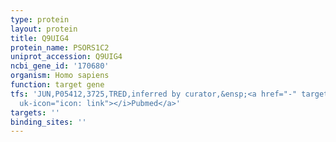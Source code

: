 ```yaml
---
type: protein
layout: protein
title: Q9UIG4
protein_name: PSORS1C2
uniprot_accession: Q9UIG4
ncbi_gene_id: '170680'
organism: Homo sapiens
function: target gene
tfs: 'JUN,P05412,3725,TRED,inferred by curator,&ensp;<a href="-" target="_blank"><i
  uk-icon="icon: link"></i>Pubmed</a>'
targets: ''
binding_sites: ''
---
```

